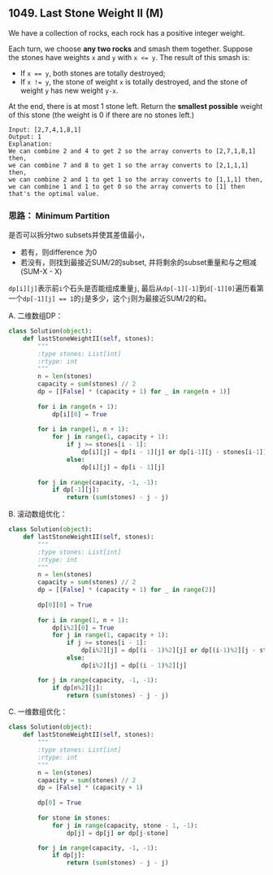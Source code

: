 ## 1049. Last Stone Weight II (M)

We have a collection of rocks, each rock has a positive integer weight.

Each turn, we choose **any two rocks** and smash them together. Suppose the stones have weights `x` and `y` with `x <= y`. The result of this smash is:

- If `x == y`, both stones are totally destroyed;
- If `x != y`, the stone of weight `x` is totally destroyed, and the stone of weight `y` has new weight `y-x`.

At the end, there is at most 1 stone left. Return the **smallest possible** weight of this stone (the weight is 0 if there are no stones left.)

```
Input: [2,7,4,1,8,1]
Output: 1
Explanation: 
We can combine 2 and 4 to get 2 so the array converts to [2,7,1,8,1] then,
we can combine 7 and 8 to get 1 so the array converts to [2,1,1,1] then,
we can combine 2 and 1 to get 1 so the array converts to [1,1,1] then,
we can combine 1 and 1 to get 0 so the array converts to [1] then that's the optimal value.
```

### 思路： Minimum Partition

是否可以拆分two subsets并使其差值最小，

- 若有，则difference 为0
- 若没有，则找到最接近SUM/2的subset, 并将剩余的subset重量和与之相减 (SUM-X - X)

`dp[i][j]`表示前`i`个石头是否能组成重量`j`, 最后从`dp[-1][-1]`到`d[-1][0]`遍历看第一个`dp[-1][j] == 1`的`j`是多少，这个`j`则为最接近SUM/2的和。

A. 二维数组DP：

```python
class Solution(object):
    def lastStoneWeightII(self, stones):
        """
        :type stones: List[int]
        :rtype: int
        """
        n = len(stones)
        capacity = sum(stones) // 2
        dp = [[False] * (capacity + 1) for _ in range(n + 1)]
        
        for i in range(n + 1):
            dp[i][0] = True
        
        for i in range(1, n + 1):
            for j in range(1, capacity + 1):
                if j >= stones[i - 1]:
                    dp[i][j] = dp[i - 1][j] or dp[i-1][j - stones[i-1]]
                else:
                    dp[i][j] = dp[i - 1][j]
                    
        for j in range(capacity, -1, -1):
            if dp[-1][j]:
                return (sum(stones) - j - j)
```

B. 滚动数组优化：

```python
class Solution(object):
    def lastStoneWeightII(self, stones):
        """
        :type stones: List[int]
        :rtype: int
        """
        n = len(stones)
        capacity = sum(stones) // 2
        dp = [[False] * (capacity + 1) for _ in range(2)]
        
        dp[0][0] = True
        
        for i in range(1, n + 1):
            dp[i%2][0] = True
            for j in range(1, capacity + 1):
                if j >= stones[i - 1]:
                    dp[i%2][j] = dp[(i - 1)%2][j] or dp[(i-1)%2][j - stones[i-1]]
                else:
                    dp[i%2][j] = dp[(i - 1)%2][j]

        for j in range(capacity, -1, -1):
            if dp[n%2][j]:
                return (sum(stones) - j - j)
```

C. 一维数组优化：

```python
class Solution(object):
    def lastStoneWeightII(self, stones):
        """
        :type stones: List[int]
        :rtype: int
        """
        n = len(stones)
        capacity = sum(stones) // 2
        dp = [False] * (capacity + 1)
        
        dp[0] = True
        
        for stone in stones:
            for j in range(capacity, stone - 1, -1):
                dp[j] = dp[j] or dp[j-stone]

        for j in range(capacity, -1, -1):
            if dp[j]:
                return (sum(stones) - j - j)
```

